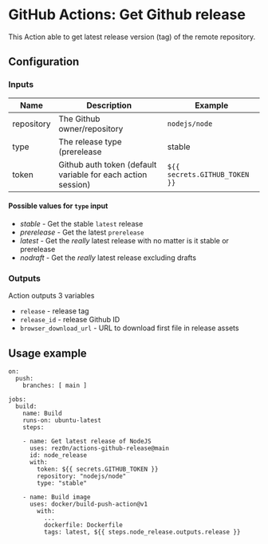 # GitHub Actions: Get Github release
This Action able to get latest release version (tag) of the remote repository.

## Configuration

### Inputs

Name | Description | Example
--- | --- | ---
repository | The Github owner/repository | `nodejs/node`
type | The release type (prerelease | stable | latest | nodraft) | `stable`
token | Github auth token (default variable for each action session) | `${{ secrets.GITHUB_TOKEN }}`

#### Possible values for `type` input
* *stable* - Get the stable `latest` release
* *prerelease* - Get the latest `prerelease`
* *latest* - Get the *really* latest release with no matter is it stable or prerelease
* *nodraft* - Get the *really* latest release excluding drafts

### Outputs
Action outputs 3 variables
- `release` - release tag
- `release_id` - release Github ID
- `browser_download_url` - URL to download first file in release assets

## Usage example

```
on:
  push:
    branches: [ main ]

jobs:
  build:
    name: Build
    runs-on: ubuntu-latest
    steps:

    - name: Get latest release of NodeJS
      uses: rez0n/actions-github-release@main
      id: node_release
      with:
        token: ${{ secrets.GITHUB_TOKEN }}
        repository: "nodejs/node"
        type: "stable"

    - name: Build image
      uses: docker/build-push-action@v1
        with:
          ...
          dockerfile: Dockerfile
          tags: latest, ${{ steps.node_release.outputs.release }}
```
